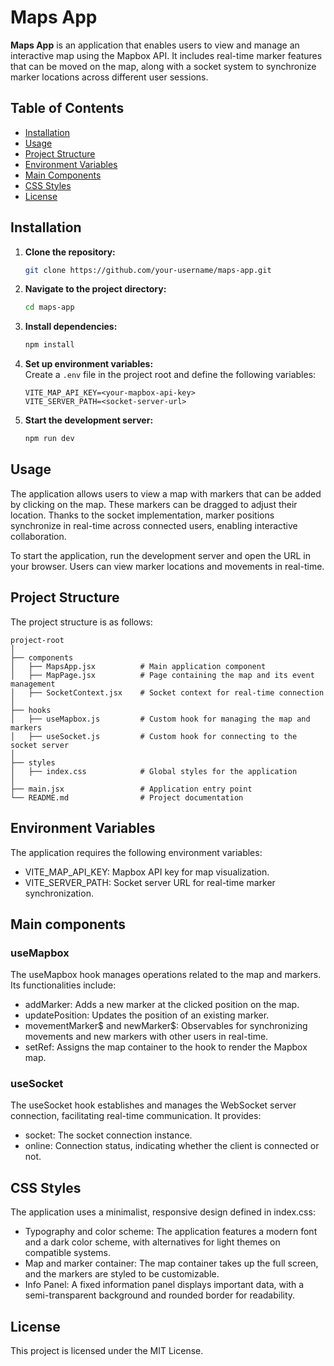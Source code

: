 # Maps App

**Maps App** is an application that enables users to view and manage an interactive map using the Mapbox API. It includes real-time marker features that can be moved on the map, along with a socket system to synchronize marker locations across different user sessions.

## Table of Contents
- [Installation](#installation)
- [Usage](#usage)
- [Project Structure](#project-structure)
- [Environment Variables](#environment-variables)
- [Main Components](#main-components)
- [CSS Styles](#css-styles)
- [License](#license)

## Installation

1. **Clone the repository:**
    ```bash
    git clone https://github.com/your-username/maps-app.git
    ```
2. **Navigate to the project directory:**
    ```bash
    cd maps-app
    ```
3. **Install dependencies:**
    ```bash
    npm install
    ```
4. **Set up environment variables:**  
   Create a `.env` file in the project root and define the following variables:
    ```plaintext
    VITE_MAP_API_KEY=<your-mapbox-api-key>
    VITE_SERVER_PATH=<socket-server-url>
    ```
5. **Start the development server:**
    ```bash
    npm run dev
    ```

## Usage

The application allows users to view a map with markers that can be added by clicking on the map. These markers can be dragged to adjust their location. Thanks to the socket implementation, marker positions synchronize in real-time across connected users, enabling interactive collaboration.

To start the application, run the development server and open the URL in your browser. Users can view marker locations and movements in real-time.

## Project Structure

The project structure is as follows:

```plaintext
project-root
│
├── components
│   ├── MapsApp.jsx          # Main application component
│   ├── MapPage.jsx          # Page containing the map and its event management
│   ├── SocketContext.jsx    # Socket context for real-time connection
│
├── hooks
│   ├── useMapbox.js         # Custom hook for managing the map and markers
│   ├── useSocket.js         # Custom hook for connecting to the socket server
│
├── styles
│   ├── index.css            # Global styles for the application
│
├── main.jsx                 # Application entry point
└── README.md                # Project documentation
```

## Environment Variables
The application requires the following environment variables:

- VITE_MAP_API_KEY: Mapbox API key for map visualization.
- VITE_SERVER_PATH: Socket server URL for real-time marker synchronization.

## Main components

### useMapbox

The useMapbox hook manages operations related to the map and markers. Its functionalities include:

- addMarker: Adds a new marker at the clicked position on the map.
- updatePosition: Updates the position of an existing marker.
- movementMarker$ and newMarker$: Observables for synchronizing movements and new markers with other users in real-time.
- setRef: Assigns the map container to the hook to render the Mapbox map.
### useSocket

The useSocket hook establishes and manages the WebSocket server connection, facilitating real-time communication. It provides:

- socket: The socket connection instance.
- online: Connection status, indicating whether the client is connected or not.

## CSS Styles
The application uses a minimalist, responsive design defined in index.css:

- Typography and color scheme: The application features a modern font and a dark color scheme, with alternatives for light themes on compatible systems.
- Map and marker container: The map container takes up the full screen, and the markers are styled to be customizable.
- Info Panel: A fixed information panel displays important data, with a semi-transparent background and rounded border for readability.

## License
This project is licensed under the MIT License.